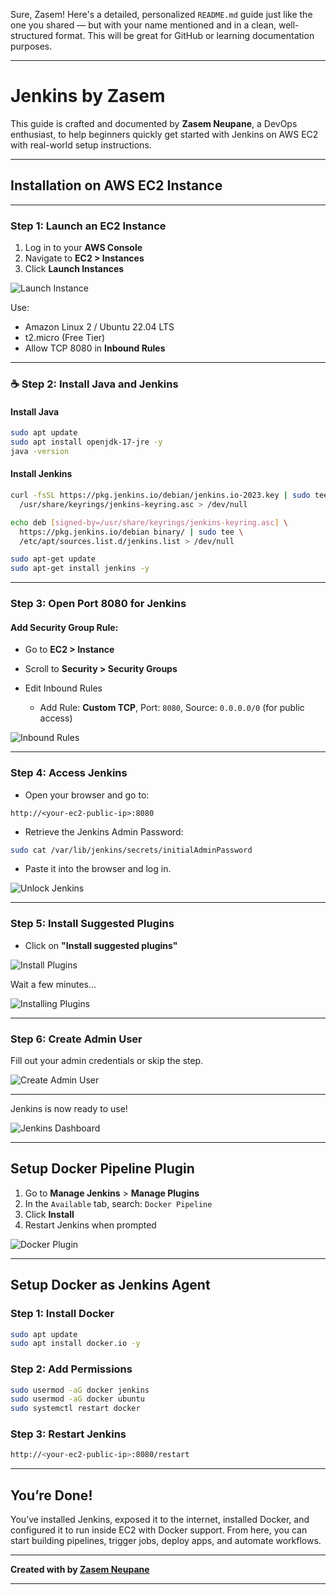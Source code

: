Sure, Zasem! Here's a detailed, personalized `README.md` guide just like the one you shared — but with your name mentioned and in a clean, well-structured format. This will be great for GitHub or learning documentation purposes.

---

# Jenkins by Zasem

This guide is crafted and documented by **Zasem Neupane**, a DevOps enthusiast, to help beginners quickly get started with Jenkins on AWS EC2 with real-world setup instructions.

---

## Installation on AWS EC2 Instance

---

### Step 1: Launch an EC2 Instance

1. Log in to your **AWS Console**
2. Navigate to **EC2 > Instances**
3. Click **Launch Instances**

![Launch Instance](https://user-images.githubusercontent.com/43399466/215974891-196abfe9-ace0-407b-abd2-adcffe218e3f.png)

Use:

* Amazon Linux 2 / Ubuntu 22.04 LTS
* t2.micro (Free Tier)
* Allow TCP 8080 in **Inbound Rules**

---

### ☕ Step 2: Install Java and Jenkins

#### Install Java

```bash
sudo apt update
sudo apt install openjdk-17-jre -y
java -version
```

#### Install Jenkins

```bash
curl -fsSL https://pkg.jenkins.io/debian/jenkins.io-2023.key | sudo tee \
  /usr/share/keyrings/jenkins-keyring.asc > /dev/null

echo deb [signed-by=/usr/share/keyrings/jenkins-keyring.asc] \
  https://pkg.jenkins.io/debian binary/ | sudo tee \
  /etc/apt/sources.list.d/jenkins.list > /dev/null

sudo apt-get update
sudo apt-get install jenkins -y
```

---

### Step 3: Open Port 8080 for Jenkins

#### Add Security Group Rule:

* Go to **EC2 > Instance**
* Scroll to **Security > Security Groups**
* Edit Inbound Rules

  * Add Rule: **Custom TCP**, Port: `8080`, Source: `0.0.0.0/0` (for public access)

![Inbound Rules](https://user-images.githubusercontent.com/43399466/215975712-2fc569cb-9d76-49b4-9345-d8b62187aa22.png)

---

### Step 4: Access Jenkins

* Open your browser and go to:

```
http://<your-ec2-public-ip>:8080
```

* Retrieve the Jenkins Admin Password:

```bash
sudo cat /var/lib/jenkins/secrets/initialAdminPassword
```

* Paste it into the browser and log in.

![Unlock Jenkins](https://user-images.githubusercontent.com/43399466/215959008-3ebca431-1f14-4d81-9f12-6bb232bfbee3.png)

---

### Step 5: Install Suggested Plugins

* Click on **"Install suggested plugins"**

![Install Plugins](https://user-images.githubusercontent.com/43399466/215959294-047eadef-7e64-4795-bd3b-b1efb0375988.png)

Wait a few minutes...

![Installing Plugins](https://user-images.githubusercontent.com/43399466/215959398-344b5721-28ec-47a5-8908-b698e435608d.png)

---

### Step 6: Create Admin User

Fill out your admin credentials or skip the step.

![Create Admin User](https://user-images.githubusercontent.com/43399466/215959757-403246c8-e739-4103-9265-6bdab418013e.png)

---

 Jenkins is now ready to use!

![Jenkins Dashboard](https://user-images.githubusercontent.com/43399466/215961440-3f13f82b-61a2-4117-88bc-0da265a67fa7.png)

---

## Setup Docker Pipeline Plugin

1. Go to **Manage Jenkins** > **Manage Plugins**
2. In the `Available` tab, search: `Docker Pipeline`
3. Click **Install**
4. Restart Jenkins when prompted

![Docker Plugin](https://user-images.githubusercontent.com/43399466/215973898-7c366525-15db-4876-bd71-49522ecb267d.png)

---

## Setup Docker as Jenkins Agent

### Step 1: Install Docker

```bash
sudo apt update
sudo apt install docker.io -y
```

### Step 2: Add Permissions

```bash
sudo usermod -aG docker jenkins
sudo usermod -aG docker ubuntu
sudo systemctl restart docker
```

### Step 3: Restart Jenkins

```bash
http://<your-ec2-public-ip>:8080/restart
```

---

## You’re Done!

You’ve installed Jenkins, exposed it to the internet, installed Docker, and configured it to run inside EC2 with Docker support. From here, you can start building pipelines, trigger jobs, deploy apps, and automate workflows.

---

**Created with by [Zasem Neupane](https://github.com/iamzasem)**

---

